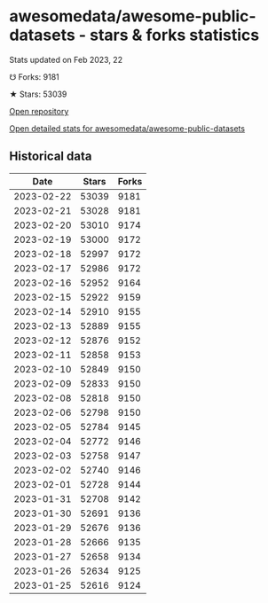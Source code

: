 # awesomedata/awesome-public-datasets - stars & forks statistics

Stats updated on Feb 2023, 22

☋ Forks: 9181

★ Stars: 53039

[Open repository](https://github.com/awesomedata/awesome-public-datasets)

[Open detailed stats for awesomedata/awesome-public-datasets](https://reviewgithub.com/rep/awesomedata/awesome-public-datasets)

## Historical data
| Date | Stars | Forks |
|------|-------|-------|
| 2023-02-22 | 53039 | 9181 | 
| 2023-02-21 | 53028 | 9181 | 
| 2023-02-20 | 53010 | 9174 | 
| 2023-02-19 | 53000 | 9172 | 
| 2023-02-18 | 52997 | 9172 | 
| 2023-02-17 | 52986 | 9172 | 
| 2023-02-16 | 52952 | 9164 | 
| 2023-02-15 | 52922 | 9159 | 
| 2023-02-14 | 52910 | 9155 | 
| 2023-02-13 | 52889 | 9155 | 
| 2023-02-12 | 52876 | 9152 | 
| 2023-02-11 | 52858 | 9153 | 
| 2023-02-10 | 52849 | 9150 | 
| 2023-02-09 | 52833 | 9150 | 
| 2023-02-08 | 52818 | 9150 | 
| 2023-02-06 | 52798 | 9150 | 
| 2023-02-05 | 52784 | 9145 | 
| 2023-02-04 | 52772 | 9146 | 
| 2023-02-03 | 52758 | 9147 | 
| 2023-02-02 | 52740 | 9146 | 
| 2023-02-01 | 52728 | 9144 | 
| 2023-01-31 | 52708 | 9142 | 
| 2023-01-30 | 52691 | 9136 | 
| 2023-01-29 | 52676 | 9136 | 
| 2023-01-28 | 52666 | 9135 | 
| 2023-01-27 | 52658 | 9134 | 
| 2023-01-26 | 52634 | 9125 | 
| 2023-01-25 | 52616 | 9124 | 

